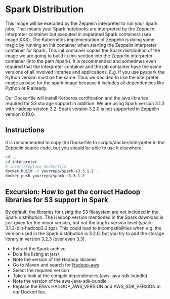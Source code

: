 # Spark Distribution
This image will be executed by the Zeppelin interpreter to run your Spark jobs. That means your Spark notebooks are interpreted by the Zeppelin interpreter container but executed in separated Spark containers (see image XXX). The Kubernetes implementation of Zeppelin is doing some magic by running an init container when starting the Zeppelin interpreter container for Spark. This init container copies the Spark distribution of the image we are going to build in this section into the Zeppelin interpreter container (into the path /spark). It is recommended and sometimes even required that the interpreter container and the job container have the same versions of all involved libraries and applications. E.g. if you use pyspark the Python version must be the same. Thus we decided to use the interpreter image as base for the spark image because it includes all dependencies like Python or R already.

Our Dockerfile will install Kerberos certification and the java libraries required for S3 storage support in addition. We are using Spark version 3.1.2 with Hadoop version 3.2. Spark version 3.2.0 is not supported in Zeppelin version 0.10.0.

## Instructions
It is recommended to copy the Dockerfile to scripts/docker/interpreter in the Zeppelin source code, but you should be able to use it elsewhere.

```bash
cd ..
cd interpreter
# insert/replace dockerfile
docker build -t yourrepo/spark-s3:3.1.2 .
docker push yourrepo/spark-s3:3.1.2
```

## Excursion: How to get the correct Hadoop libraries for S3 support in Spark

By default, the libraries for using the S3 filesystem are not included in the Spark distribution. The Hadoop version mentioned in the Spark download is just given for the minor version, but not the bugfix version level (spark-3.1.2-bin-hadoop3.2.tgz). This could lead to incompatibilities when e.g. the version used in the Spark distribution is 3.2.0, but you try to add the storage library in version 3.2.3 (over even 3.3).

* Extract the Spark archive
* Do a file listing at jars/
* Note the version of the Hadoop libraries
* Go to Maven and search for [Hadoop-aws](https://mvnrepository.com/artifact/org.apache.hadoop/hadoop-aws)
* Select the required version
* Take a look at the compile dependencies (aws-java-sdk-bundle)
* Note the version of the aws-java-sdk-bundle
* Replace the ENVs HADOOP_AWS_VERSION and AWS_SDK_VERSION in our Dockerfiles.
